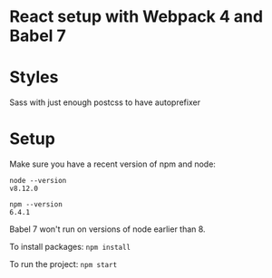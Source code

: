 # React setup with Webpack 4 and Babel 7

# Styles
Sass with just enough postcss to have autoprefixer

# Setup
Make sure you have a recent version of npm and node:

```
node --version
v8.12.0

npm --version
6.4.1
```

Babel 7 won't run on versions of node earlier than 8.

To install packages:
`npm install`

To run the project:
`npm start`

